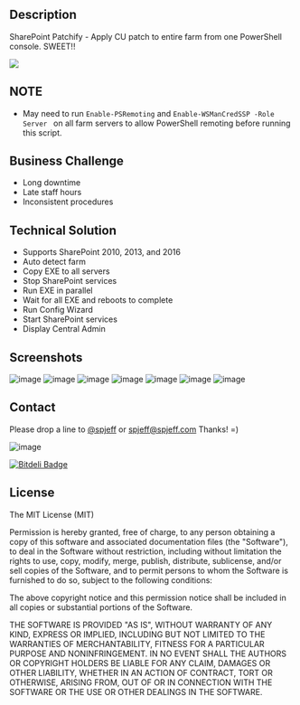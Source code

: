 ## Description
SharePoint Patchify - Apply CU patch to entire farm from one PowerShell console. SWEET!!

[![](https://raw.githubusercontent.com/spjeff/sppatchify/master/doc/download.png)](https://github.com/spjeff/sppatchify/releases/download/sppatchify/SPPatchify.zip)

## NOTE
* May need to run `Enable-PSRemoting` and `Enable-WSManCredSSP -Role Server ` on all farm servers to allow PowerShell remoting before running this script.

## Business Challenge
* Long downtime
* Late staff hours
* Inconsistent procedures

## Technical Solution
* Supports SharePoint 2010, 2013, and 2016
* Auto detect farm
* Copy EXE to all servers
* Stop SharePoint services
* Run EXE in parallel
* Wait for all EXE and reboots to complete
* Run Config Wizard
* Start SharePoint services
* Display Central Admin

## Screenshots
![image](https://raw.githubusercontent.com/spjeff/sppatchify/master/doc/6.png)
![image](https://raw.githubusercontent.com/spjeff/sppatchify/master/doc/7.png)
![image](https://raw.githubusercontent.com/spjeff/sppatchify/master/doc/5.png)
![image](https://raw.githubusercontent.com/spjeff/sppatchify/master/doc/4.png)
![image](https://raw.githubusercontent.com/spjeff/sppatchify/master/doc/2.png)
![image](https://raw.githubusercontent.com/spjeff/sppatchify/master/doc/3.png)
![image](https://raw.githubusercontent.com/spjeff/sppatchify/master/doc/1.png)

## Contact
Please drop a line to [@spjeff](https://twitter.com/spjeff) or [spjeff@spjeff.com](mailto:spjeff@spjeff.com)
Thanks!  =)

![image](http://img.shields.io/badge/first--timers--only-friendly-blue.svg?style=flat-square)

[![Bitdeli Badge](https://d2weczhvl823v0.cloudfront.net/spjeff/sppatchify/trend.png)](https://bitdeli.com/free "Bitdeli Badge")

## License

The MIT License (MIT)

Permission is hereby granted, free of charge, to any person obtaining a copy of this software and associated documentation files (the "Software"), to deal in the Software without restriction, including without limitation the rights to use, copy, modify, merge, publish, distribute, sublicense, and/or sell copies of the Software, and to permit persons to whom the Software is furnished to do so, subject to the following conditions:

The above copyright notice and this permission notice shall be included in all copies or substantial portions of the Software.

THE SOFTWARE IS PROVIDED "AS IS", WITHOUT WARRANTY OF ANY KIND, EXPRESS OR IMPLIED, INCLUDING BUT NOT LIMITED TO THE WARRANTIES OF MERCHANTABILITY, FITNESS FOR A PARTICULAR PURPOSE AND NONINFRINGEMENT. IN NO EVENT SHALL THE AUTHORS OR COPYRIGHT HOLDERS BE LIABLE FOR ANY CLAIM, DAMAGES OR OTHER LIABILITY, WHETHER IN AN ACTION OF CONTRACT, TORT OR OTHERWISE, ARISING FROM, OUT OF OR IN CONNECTION WITH THE SOFTWARE OR THE USE OR OTHER DEALINGS IN THE SOFTWARE.